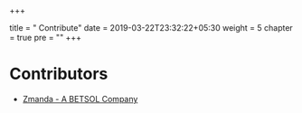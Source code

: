 +++

title = "     Contribute"
date = 2019-03-22T23:32:22+05:30
weight = 5
chapter = true
pre = "<i class='fas fa-users'></i>"
+++

# Contributors 

* [Zmanda - A BETSOL Company](https://zmanda.com/lightning/)